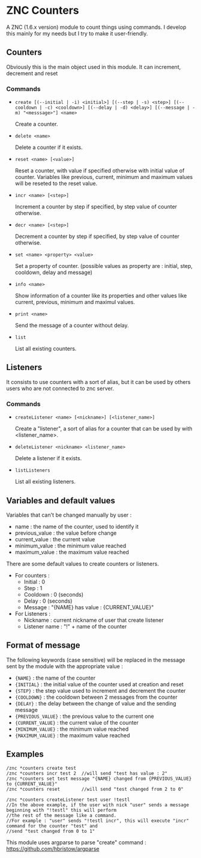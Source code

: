 # ZNC Counters
A ZNC (1.6.x version) module to count things using commands.
I develop this mainly for my needs but I try to make it user-friendly.

## Counters
Obviously this is the main object used in this module. It can increment, decrement and reset
### Commands
- `create [(--initial | -i) <initial>] [(--step | -s) <step>] [(--cooldown | -c) <cooldown>] [(--delay | -d) <delay>] [(--message | -m) "<messsage>"] <name>`

  Create a counter.
- `delete <name>`

  Delete a counter if it exists.
- `reset <name> [<value>]`

  Reset a counter, with value if specified otherwise with initial value of counter. Variables like previous, current, minimum and maximum values will be reseted to the reset value.
- `incr <name> [<step>]`

  Increment a counter by step if specified, by step value of counter otherwise.
- `decr <name> [<step>]`

  Decrement a counter by step if specified, by step value of counter otherwise.
- `set <name> <property> <value>`

  Set a property of counter. (possible values as property are : initial, step, cooldown, delay and message)
- `info <name>`

  Show information of a counter like its properties and other values like current, previous, minimum and maximul values.
- `print <name>`

  Send the message of a counter without delay.
- `list`

  List all existing counters.

## Listeners
It consists to use counters with a sort of alias, but it can be used by others users who are not connected to znc server.
### Commands
- `createListener <name> [<nickname>] [<listener_name>]`

  Create a "listener", a sort of alias for a counter that can be used by <nickname> with <listener_name>.
- `deleteListener <nickname> <listener_name>`

  Delete a listener if it exists.
- `listListeners`

  List all existing listeners.

## Variables and default values
Variables that can't be changed manually by user :
- name : the name of the counter, used to identify it
- previous_value : the value before change
- current_value : the current value
- minimum_value : the minimum value reached
- maximum_value : the maximum value reached
  
There are some default values to create counters or listeners.
- For counters :
  - Initial : 0
  - Step : 1
  - Cooldown : 0 (seconds)
  - Delay : 0 (seconds)
  - Message : "{NAME} has value : {CURRENT_VALUE}"
- For Listeners :
  - Nickname : current nickname of user that create listener
  - Listener name : "!" + name of the counter

## Format of message
The following keywords (case sensitive) will be replaced in the message sent by the module with the appropriate value :
- `{NAME}` : the name of the counter
- `{INITIAL}` : the initial value of the counter used at creation and reset
- `{STEP}` : the step value used to increment and decrement the counter
- `{COOLDOWN}` : the cooldown between 2 messages from the counter
- `{DELAY}` : the delay between the change of value and the sending message
- `{PREVIOUS_VALUE}` : the previous value to the current one
- `{CURRENT_VALUE}` : the current value of the counter
- `{MINIMUM_VALUE}` : the minimum value reached
- `{MAXIMUM_VALUE}` : the maximum value reached

## Examples
```
/znc *counters create test
/znc *counters incr test 2  //will send "test has value : 2"
/znc *counters set test message "{NAME} changed from {PREVIOUS_VALUE} to {CURRENT_VALUE}"
/znc *counters reset        //will send "test changed from 2 to 0"

/znc *counters createListener test user !testl
//In the above example, if the user with nick "user" sends a message beginning with "!testl" this will perform
//the rest of the message like a command.
//For example : "user" sends "!testl incr", this will execute "incr" command for the counter "test" and
//send "test changed from 0 to 1"
```

This module uses argparse to parse "create" command : https://github.com/hbristow/argparse
